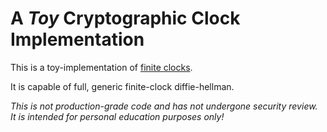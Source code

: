 # A *Toy* Cryptographic Clock Implementation

This is a toy-implementation of [finite clocks](https://ecchacks.cr.yp.to/index.html).

It is capable of full, generic finite-clock diffie-hellman.

*This is not production-grade code and has not undergone security review.*
*It is intended for personal education purposes only!*
